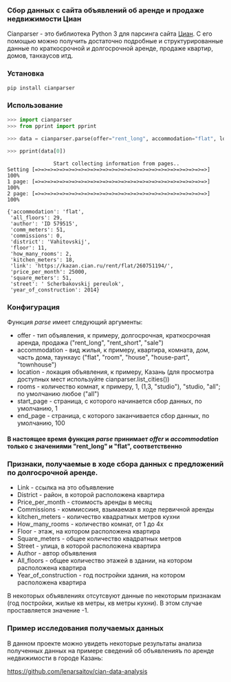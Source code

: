 ### Сбор данных с сайта объявлений об аренде и продаже недвижимости Циан

Cianparser - это библиотека Python 3 для парсинга сайта  [Циан](http://cian.ru).
С его помощью можно получить достаточно подробные и структурированные данные по краткосрочной и долгосрочной аренде, продаже квартир, домов, танхаусов итд.

### Установка
```python
pip install cianparser
```

### Использование
```python
>>> import cianparser
>>> from pprint import pprint
    
>>> data = cianparser.parse(offer="rent_long", accommodation="flat", location="Казань", rooms="studio", start_page=1, end_page=2)

>>> pprint(data[0])
```

```
               Start collecting information from pages..
Setting [=>=>=>=>=>=>=>=>=>=>=>=>=>=>=>=>=>=>=>=>=>=>=>=>=>=>=>=>] 100%
1 page: [=>=>=>=>=>=>=>=>=>=>=>=>=>=>=>=>=>=>=>=>=>=>=>=>=>=>=>=>] 100%
2 page: [=>=>=>=>=>=>=>=>=>=>=>=>=>=>=>=>=>=>=>=>=>=>=>=>=>=>=>=>] 100%

{'accommodation': 'flat',
 'all_floors': 29,
 'author': 'ID 579515',
 'comm_meters': 51,
 'commissions': 0,
 'district': 'Vahitovskij',
 'floor': 11,
 'how_many_rooms': 2,
 'kitchen_meters': 18,
 'link': 'https://kazan.cian.ru/rent/flat/260751194/',
 'price_per_month': 25000,
 'square_meters': 51,
 'street': ' Scherbakovskij pereulok',
 'year_of_construction': 2014}
```

### Конфигурация
Функция *parse* имеет следующий аргументы:
* offer - тип объявления, к примеру, долгосрочная, краткосрочная аренда, продажа ("rent_long", "rent_short", "sale")
* accommodation - вид жилья, к примеру, квартира, комната, дом, часть дома, таунхаус ("flat", "room", "house", "house-part", "townhouse")
* location - локация объявления, к примеру, Казань (для просмотра доступных мест используйте cianparser.list_cities())
* rooms - количество комнат, к примеру, 1, (1,3, "studio"), "studio, "all"; по умолчанию любое ("all")
* start_page - страница, с которого начинается сбор данных, по умолчанию, 1
* end_page - страница, с которого заканчивается сбор данных, по умолчанию, 100

#### В настоящее время функция *parse* принимает *offer* и *accommodation* только с значениями "rent_long" и "flat", соответственно

### Признаки, получаемые в ходе сбора данных с предложений по долгосрочной аренде.
* Link - ссылка на это объявление
* District - район, в которой расположена квартира
* Price_per_month - стоимость аренды в месяц
* Commissions - коммиссиия, взымаемая в ходе первичной аренды
* kitchen_meters - количество квадратных метров кухни
* How_many_rooms - количество комнат, от 1 до 4х
* Floor - этаж, на котором расположена квартира
* Square_meters - общее количество квадратных метров
* Street - улица, в которой расположена квартира
* Author - автор объявления
* All_floors - общее количество этажей в здании, на котором расположена квартира
* Year_of_construction - год постройки здания, на котором расположена квартира

В некоторых объявлениях отсутсвуют данные по некоторым признакам (год постройки, жилые кв метры, кв метры кухни).
В этом случае проставляется значение -1.

### Пример исследования получаемых данных
В данном проекте можно увидеть некоторые результаты анализа полученных данных на примере сведений об объявленияъ по аренде недвижимости в городе Казань:

https://github.com/lenarsaitov/cian-data-analysis